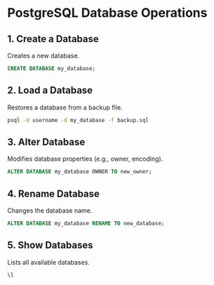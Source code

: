 # PostgreSQL Database Operations

## 1. Create a Database
Creates a new database.
```sql
CREATE DATABASE my_database;
```

## 2. Load a Database
Restores a database from a backup file.
```sh
psql -U username -d my_database -f backup.sql
```

## 3. Alter Database
Modifies database properties (e.g., owner, encoding).
```sql
ALTER DATABASE my_database OWNER TO new_owner;
```

## 4. Rename Database
Changes the database name.
```sql
ALTER DATABASE my_database RENAME TO new_database;
```

## 5. Show Databases
Lists all available databases.
```sql
\l
```

